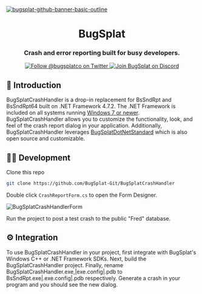 [![bugsplat-github-banner-basic-outline](https://user-images.githubusercontent.com/20464226/149019306-3186103c-5315-4dad-a499-4fd1df408475.png)](https://bugsplat.com)
<br/>
# <div align="center">BugSplat</div> 
### **<div align="center">Crash and error reporting built for busy developers.</div>**
<div align="center">
    <a href="https://twitter.com/BugSplatCo">
        <img alt="Follow @bugsplatco on Twitter" src="https://img.shields.io/twitter/follow/bugsplatco?label=Follow%20BugSplat&style=social">
    </a>
    <a href="https://discord.gg/K4KjjRV5ve">
        <img alt="Join BugSplat on Discord" src="https://img.shields.io/discord/664965194799251487?label=Join%20Discord&logo=Discord&style=social">
    </a>
</div>

## 👋 Introduction

BugSplatCrashHandler is a drop-in replacement for BsSndRpt and BsSndRpt64 built on .NET Framework 4.7.2. The .NET Framework is included on all systems running [Windows 7 or newer](https://learn.microsoft.com/en-us/dotnet/framework/migration-guide/versions-and-dependencies#net-framework-472). BugSplatCrashHandler allows you to customize the functionality, look, and feel of the crash report dialog in your application. Additionally, BugSplatCrashHandler leverages [BugSplatDotNetStandard](https://github.com/BugSplat-Git/bugsplat-dotnet-standard) which is also open source and customizable.

## 🧑‍💻 Development

Clone this repo

```sh
git clone https://github.com/BugSplat-Git/BugSplatCrashHandler
```

Double click `CrashReportForm.cs` to open the Form Designer.

![BugSplatCrashHandlerForm](https://user-images.githubusercontent.com/2646053/197914670-dbe6f1ff-1dc3-4c3a-9742-f1fc916e06b1.png)

Run the project to post a test crash to the public "Fred" database.

## ⚙️ Integration

To use BugSplatCrashHandler in your project, first integrate with BugSplat's Windows C++ or .NET Framework SDKs. Next, build the BugSplatCrashHandler project. Finally, rename BugSplatCrashHandler.exe,|exe.config|.pdb to BsSndRpt.exe|.exe.config|.pdb respectively. Generate a crash in your program and you should see the new dialog.

